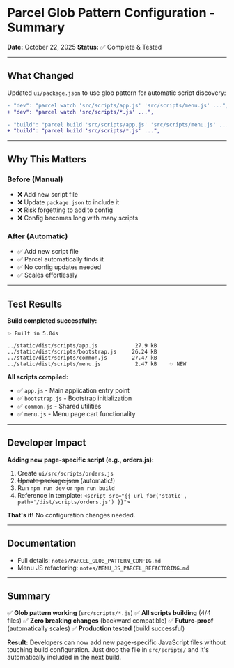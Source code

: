 # Parcel Glob Pattern Configuration - Summary

**Date:** October 22, 2025
**Status:** ✅ Complete & Tested

---

## What Changed

Updated `ui/package.json` to use glob pattern for automatic script discovery:

```diff
- "dev": "parcel watch 'src/scripts/app.js' 'src/scripts/menu.js' ...",
+ "dev": "parcel watch 'src/scripts/*.js' ...",

- "build": "parcel build 'src/scripts/app.js' 'src/scripts/menu.js' ...",
+ "build": "parcel build 'src/scripts/*.js' ...",
```

---

## Why This Matters

### Before (Manual)

- ❌ Add new script file
- ❌ Update `package.json` to include it
- ❌ Risk forgetting to add to config
- ❌ Config becomes long with many scripts

### After (Automatic)

- ✅ Add new script file
- ✅ Parcel automatically finds it
- ✅ No config updates needed
- ✅ Scales effortlessly

---

## Test Results

**Build completed successfully:**

```
✨ Built in 5.04s

../static/dist/scripts/app.js            27.9 kB
../static/dist/scripts/bootstrap.js     26.24 kB
../static/dist/scripts/common.js        27.47 kB
../static/dist/scripts/menu.js           2.47 kB    ✨ NEW
```

**All scripts compiled:**

- ✅ `app.js` - Main application entry point
- ✅ `bootstrap.js` - Bootstrap initialization
- ✅ `common.js` - Shared utilities
- ✅ `menu.js` - Menu page cart functionality

---

## Developer Impact

**Adding new page-specific script (e.g., orders.js):**

1. Create `ui/src/scripts/orders.js`
2. ~~Update package.json~~ (automatic!)
3. Run `npm run dev` or `npm run build`
4. Reference in template: `<script src="{{ url_for('static', path='/dist/scripts/orders.js') }}">`

**That's it!** No configuration changes needed.

---

## Documentation

- Full details: `notes/PARCEL_GLOB_PATTERN_CONFIG.md`
- Menu JS refactoring: `notes/MENU_JS_PARCEL_REFACTORING.md`

---

## Summary

✅ **Glob pattern working** (`src/scripts/*.js`)
✅ **All scripts building** (4/4 files)
✅ **Zero breaking changes** (backward compatible)
✅ **Future-proof** (automatically scales)
✅ **Production tested** (build successful)

**Result:** Developers can now add new page-specific JavaScript files without touching build configuration. Just drop the file in `src/scripts/` and it's automatically included in the next build.
